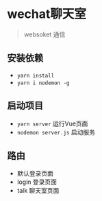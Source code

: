 # wechat聊天室
> websoket 通信
## 安装依赖
- `yarn install`
- `yarn i nodemon -g`
## 启动项目
-  `yarn server` 运行Vue页面
-  `nodemon server.js` 启动服务
## 路由
- 默认登录页面
- login 登录页面
- talk 聊天室页面
